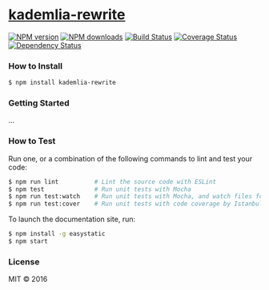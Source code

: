 # [kademlia-rewrite](https://github.com//kademlia-rewrite)

[![NPM version](http://img.shields.io/npm/v/kademlia-rewrite.svg?style=flat-square)](https://www.npmjs.com/package/kademlia-rewrite)
[![NPM downloads](http://img.shields.io/npm/dm/kademlia-rewrite.svg?style=flat-square)](https://www.npmjs.com/package/kademlia-rewrite)
[![Build Status](http://img.shields.io/travis//kademlia-rewrite/master.svg?style=flat-square)](https://travis-ci.org//kademlia-rewrite)
[![Coverage Status](https://img.shields.io/coveralls//kademlia-rewrite.svg?style=flat-square)](https://coveralls.io//kademlia-rewrite)
[![Dependency Status](http://img.shields.io/david//kademlia-rewrite.svg?style=flat-square)](https://david-dm.org//kademlia-rewrite)

> 

### How to Install

```sh
$ npm install kademlia-rewrite
```

### Getting Started

...

### How to Test

Run one, or a combination of the following commands to lint and test your code:

```sh
$ npm run lint          # Lint the source code with ESLint
$ npm test              # Run unit tests with Mocha
$ npm run test:watch    # Run unit tests with Mocha, and watch files for changes
$ npm run test:cover    # Run unit tests with code coverage by Istanbul
```

To launch the documentation site, run:

```sh
$ npm install -g easystatic
$ npm start
```

### License

MIT © 2016 
